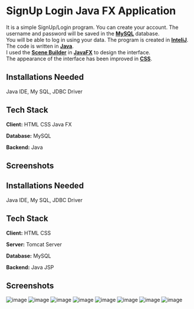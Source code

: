 # SignUp Login Java FX Application
It is a simple SignUp/Login program. 
You can create your account. The username and password will be saved in the <b><u>MySQL</u></b> database.<br /> You will be able to log in using your data.
The program is created in <b><u>InteliJ</u></b>.
The code is written in <b><u>Java</u></b>.<br />
I used the <b><u>Scene Builder</u></b> in <b><u>JavaFX</u></b> to design the interface.<br />
The appearance of the interface has been improved in <b><u>CSS</u></b>.<br />

## Installations Needed

Java IDE, My SQL, JDBC Driver
    
## Tech Stack

**Client:** HTML CSS Java FX

**Database:** MySQL

**Backend:** Java


## Screenshots
## Installations Needed

Java IDE, My SQL, JDBC Driver
    
## Tech Stack

**Client:** HTML CSS

**Server:** Tomcat Server

**Database:** MySQL

**Backend:** Java JSP 


## Screenshots
![image](https://user-images.githubusercontent.com/42286904/146684505-b905cd57-4247-4191-9d6a-cd5693ed93fa.png)
![image](https://user-images.githubusercontent.com/42286904/146684506-7852190b-7f31-4d1c-bfb5-c65f1fb59f23.png)
![image](https://user-images.githubusercontent.com/42286904/146684513-6ce75c68-6633-40c3-ad39-a102220bba95.png)
![image](https://user-images.githubusercontent.com/42286904/146684516-f839a2d7-7f0c-4bb0-aba4-998cd58dda11.png)
![image](https://user-images.githubusercontent.com/42286904/146684521-52fc663c-ae7c-4959-bd4c-6e36c7c4bb48.png)
![image](https://user-images.githubusercontent.com/42286904/146684525-c132dfab-b7a8-4c47-8ff6-3d4d10c40103.png)
![image](https://user-images.githubusercontent.com/42286904/146684527-6e2a9de6-ec77-4d0a-b06c-edc341f477cb.png)
![image](https://user-images.githubusercontent.com/42286904/146684534-8238ca28-95ea-419c-9233-5906d66a2f00.png)

